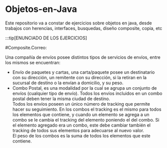 # Objetos-en-Java
Este repositorio va a constar de ejercicios sobre objetos en java, desde trabajos con herencias, interfaces, busquedas, diseño composite, copia, etc 

:::tip[ENUNCIADO DE LOS EJERCICIOS]  
  
#Composite.Correo:  
  
Una compañía de envíos posee distintos tipos de servicios de envíos, entre los mismos se encuentran:  
- Envío de paquetes y cartas, una carta/paquete posee un destinatario con su dirección, un remitente con su dirección, si la retiran en la sucursal de destino o la envían a domicilio, y su peso.
- Combo Postal, es una modalidad por la cual se agrupa un conjunto de envíos (cualquier tipo de envío). Todos los envíos incluidos en un combo postal deben tener la misma ciudad de destino.  
Todos los envíos poseen un único número de tracking que permite hacer su seguimiento. En los combos el tracking es el mismo para todos los elementos que contiene, y cuando un elemento se agrega a un combo se le cambia el tracking del elemento poniendo el del combo. Si el elemento agregado era un combo, este debe cambiar también el tracking de todos sus elementos para adecuarse al nuevo valor.  
El peso de los combos es la suma de todos los elementos que este contiene.  
